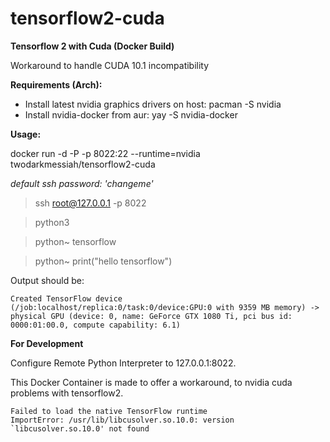 # tensorflow2-cuda
**Tensorflow 2 with Cuda (Docker Build)**

Workaround to handle CUDA 10.1 incompatibility


**Requirements (Arch):**
- Install latest nvidia graphics drivers on host: pacman -S nvidia
- Install nvidia-docker from aur: yay -S nvidia-docker


**Usage:**

docker run -d -P -p 8022:22 --runtime=nvidia twodarkmessiah/tensorflow2-cuda

*default ssh password: 'changeme'*


>ssh root@127.0.0.1 -p 8022

>python3 

>python~ tensorflow

>python~ print("hello tensorflow")



Output should be:
```
Created TensorFlow device (/job:localhost/replica:0/task:0/device:GPU:0 with 9359 MB memory) -> physical GPU (device: 0, name: GeForce GTX 1080 Ti, pci bus id: 0000:01:00.0, compute capability: 6.1)
```

**For Development**

Configure Remote Python Interpreter to 127.0.0.1:8022.


This Docker Container is made to offer a workaround, to nvidia cuda problems with tensorflow2.
```
Failed to load the native TensorFlow runtime
ImportError: /usr/lib/libcusolver.so.10.0: version `libcusolver.so.10.0' not found 
```
